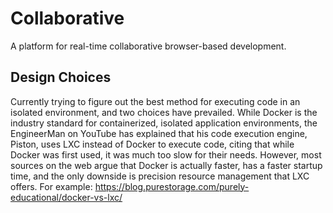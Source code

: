# Collaborative
A platform for real-time collaborative browser-based development.

## Design Choices
Currently trying to figure out the best method for executing code in an isolated environment, and two choices have prevailed. While Docker is the industry standard for containerized, isolated
application environments, the EngineerMan on YouTube has explained that his code execution engine, Piston, uses LXC instead of Docker to execute code, citing that while Docker was first used,
it was much too slow for their needs. However, most sources on the web argue that Docker is actually faster, has a faster startup time, and the only downside is precision resource management that
LXC offers. For example: https://blog.purestorage.com/purely-educational/docker-vs-lxc/
